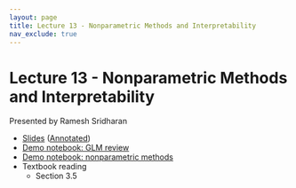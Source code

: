 ```yaml
---
layout: page
title: Lecture 13 - Nonparametric Methods and Interpretability
nav_exclude: true
---
```


# Lecture 13 - Nonparametric Methods and Interpretability

Presented by Ramesh Sridharan

- [Slides](https://docs.google.com/presentation/d/1CirjTQvaDyTj645xJKzL_vcPj0lgpG5LkPo8bEh51jA/edit?usp=sharing) ([Annotated](https://drive.google.com/file/d/11qcXrccYc8gV_0QwDevo7hj3VnRzBduL/view?usp=drive_link))
- [Demo notebook: GLM review](https://data102.datahub.berkeley.edu/hub/user-redirect/git-pull?repo=https%3A%2F%2Fgithub.com%2Fds-102%2Fsp25-materials&urlpath=lab%2Ftree%2Fsp25-materials%2Flecture%2Flecture11%2Fglms_ppc.ipynb&branch=main)
- [Demo notebook: nonparametric methods](https://data102.datahub.berkeley.edu/hub/user-redirect/git-pull?repo=https%3A%2F%2Fgithub.com%2Fds-102%2Fsp25-materials&urlpath=lab%2Ftree%2Fsp25-materials%2Flecture%2Flecture13%2Fnonparametric_interp.ipynb&branch=main)
- Textbook reading
  - Section 3.5
